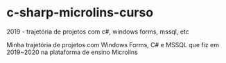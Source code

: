 # c-sharp-microlins-curso
2019 - trajetória de projetos com c#, windows forms, mssql, etc

Minha trajetória de projetos com Windows Forms, C# e MSSQL que fiz em 2019~2020 na plataforma de ensino Microlins
